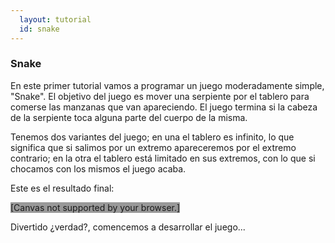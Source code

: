 ```yaml
---
  layout: tutorial
  id: snake
---
```

### Snake
En este primer tutorial vamos a programar un juego moderadamente simple, "Snake". El objetivo del juego es mover una serpiente
por el tablero para comerse las manzanas que van apareciendo. El juego termina si la cabeza de la serpiente toca alguna parte
del cuerpo de la misma.

Tenemos dos variantes del juego; en una el tablero es infinito, lo que significa que si salimos por un extremo apareceremos por
el extremo contrario; en la otra el tablero está limitado en sus extremos, con lo que si chocamos con los mismos el juego acaba.

Este es el resultado final:

<div class="game_example">
  <script type="application/javascript" src="assets/game-04.js"></script>
  <canvas id="canvas" width="700" height="350" style="background:#999">[Canvas not supported by your browser.]</canvas>
</div>

Divertido ¿verdad?, comencemos a desarrollar el juego...
